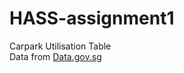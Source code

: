 # HASS-assignment1
Carpark Utilisation Table  
Data from [Data.gov.sg](https://data.gov.sg/dataset/carpark-availability)
